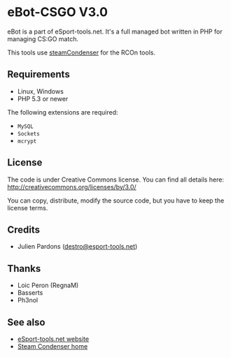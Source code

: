 eBot-CSGO V3.0
==============

eBot is a part of eSport-tools.net. It's a full managed bot written in PHP for managing CS:GO match.

This tools use [steamCondenser](https://github.com/koraktor/steam-condenser-php) for the RCOn tools.

## Requirements

* Linux, Windows
* PHP 5.3 or newer

The following extensions are required:

* `MySQL`
* `Sockets`
* `mcrypt`

## License

The code is under Creative Commons license. You can find all details here: http://creativecommons.org/licenses/by/3.0/

You can copy, distribute, modify the source code, but you have to keep the license terms.

## Credits

* Julien Pardons (destro@esport-tools.net)

## Thanks

* Loic Peron (RegnaM)
* Basserts 
* Ph3nol

## See also

* [eSport-tools.net website](http://www.esport-tools.net/)
* [Steam Condenser home](https://koraktor.de/steam-condenser)
